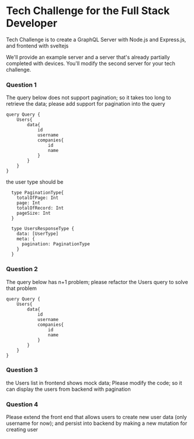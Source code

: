 # Tech Challenge for the Full Stack Developer

Tech Challenge is to create a GraphQL Server with Node.js and Express.js, and frontend with sveltejs

We'll provide an example server and a server that's already partially completed with devices.  You'll modify the second server for your tech challenge.

### Question 1
The query below does not support pagination; so it takes too long to retrieve the data; please add support for pagination into the query
```
query Query {
    Users{
        data{
            id
            username
            companies{
                id
                name
            }
        }
    }
}
```

the user type should be 
```
  type PaginationType{
    totalOfPage: Int
    page: Int
    totalOfRecord: Int
    pageSize: Int
  }

  type UsersResponseType {
    data: [UserType]
    meta: {
      pagination: PaginationType
    }
  }
```

### Question 2

The query below has n+1 problem; please refactor the Users query to solve that problem
```
query Query {
    Users{
        data{
            id
            username
            companies{
                id
                name
            }
        }
    }
}
```

### Question 3

the Users list in frontend shows mock data; Please modify the code; so it can display the users from backend with pagination

### Question 4

Please extend the front end that allows users to create new user data (only username for now); and persist into backend by making a new mutation for creating user
